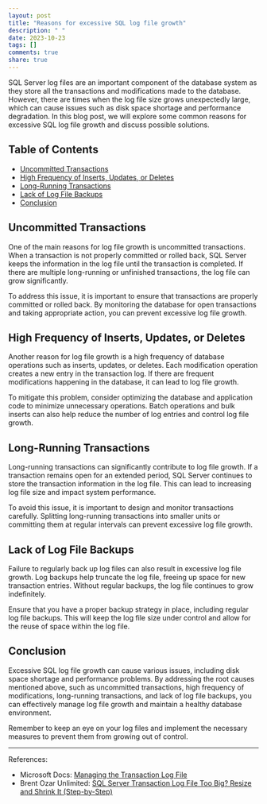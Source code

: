 ```yaml
---
layout: post
title: "Reasons for excessive SQL log file growth"
description: " "
date: 2023-10-23
tags: []
comments: true
share: true
---
```


SQL Server log files are an important component of the database system as they store all the transactions and modifications made to the database. However, there are times when the log file size grows unexpectedly large, which can cause issues such as disk space shortage and performance degradation. In this blog post, we will explore some common reasons for excessive SQL log file growth and discuss possible solutions.

## Table of Contents
- [Uncommitted Transactions](#uncommitted-transactions)
- [High Frequency of Inserts, Updates, or Deletes](#high-frequency-of-inserts-updates-or-deletes)
- [Long-Running Transactions](#long-running-transactions)
- [Lack of Log File Backups](#lack-of-log-file-backups)
- [Conclusion](#conclusion)

## Uncommitted Transactions

One of the main reasons for log file growth is uncommitted transactions. When a transaction is not properly committed or rolled back, SQL Server keeps the information in the log file until the transaction is completed. If there are multiple long-running or unfinished transactions, the log file can grow significantly.

To address this issue, it is important to ensure that transactions are properly committed or rolled back. By monitoring the database for open transactions and taking appropriate action, you can prevent excessive log file growth.

## High Frequency of Inserts, Updates, or Deletes

Another reason for log file growth is a high frequency of database operations such as inserts, updates, or deletes. Each modification operation creates a new entry in the transaction log. If there are frequent modifications happening in the database, it can lead to log file growth.

To mitigate this problem, consider optimizing the database and application code to minimize unnecessary operations. Batch operations and bulk inserts can also help reduce the number of log entries and control log file growth.

## Long-Running Transactions

Long-running transactions can significantly contribute to log file growth. If a transaction remains open for an extended period, SQL Server continues to store the transaction information in the log file. This can lead to increasing log file size and impact system performance.

To avoid this issue, it is important to design and monitor transactions carefully. Splitting long-running transactions into smaller units or committing them at regular intervals can prevent excessive log file growth.

## Lack of Log File Backups

Failure to regularly back up log files can also result in excessive log file growth. Log backups help truncate the log file, freeing up space for new transaction entries. Without regular backups, the log file continues to grow indefinitely.

Ensure that you have a proper backup strategy in place, including regular log file backups. This will keep the log file size under control and allow for the reuse of space within the log file.

## Conclusion

Excessive SQL log file growth can cause various issues, including disk space shortage and performance problems. By addressing the root causes mentioned above, such as uncommitted transactions, high frequency of modifications, long-running transactions, and lack of log file backups, you can effectively manage log file growth and maintain a healthy database environment.

Remember to keep an eye on your log files and implement the necessary measures to prevent them from growing out of control.

---

References:
- Microsoft Docs: [Managing the Transaction Log File](https://docs.microsoft.com/en-us/sql/relational-databases/logs/manage-the-transaction-log?view=sql-server-ver15)
- Brent Ozar Unlimited: [SQL Server Transaction Log File Too Big? Resize and Shrink It (Step-by-Step)](https://www.brentozar.com/archive/2015/03/sql-server-transaction-log-too-big-resize-and-shrink-it-step-by-step/)